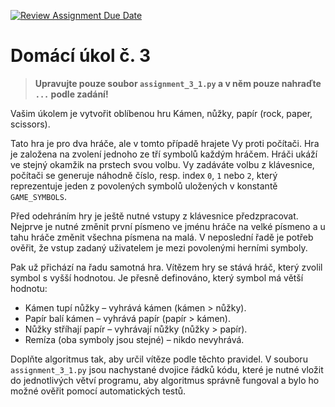 [![Review Assignment Due Date](https://classroom.github.com/assets/deadline-readme-button-24ddc0f5d75046c5622901739e7c5dd533143b0c8e959d652212380cedb1ea36.svg)](https://classroom.github.com/a/0XtS1uQO)
# Domácí úkol č. 3
> **Upravujte pouze soubor `assignment_3_1.py` a v něm pouze nahraďte `...` podle zadání!**

Vašim úkolem je vytvořit oblíbenou hru Kámen, nůžky, papír (rock, paper, scissors).

Tato hra je pro dva hráče, ale v tomto případě hrajete Vy proti počítači. Hra je založena na zvolení jednoho ze tří
symbolů každým hráčem. Hráči ukáží ve stejný okamžik na prstech svou volbu. Vy zadáváte volbu z klávesnice, počítači
se generuje náhodně číslo, resp. index `0`, `1` nebo `2`, který reprezentuje jeden z povolených symbolů uložených 
v konstantě `GAME_SYMBOLS`. 

Před odehráním hry je ještě nutné vstupy z klávesnice předzpracovat. Nejprve je nutné změnit první písmeno ve jménu
hráče na velké písmeno a u tahu hráče změnit všechna písmena na malá. V neposlední řadě je potřeb ověřit, že vstup
zadaný uživatelem je mezi povolenými herními symboly.

Pak už přichází na řadu samotná hra. Vítězem hry se stává hráč, který zvolil symbol s vyšší hodnotou. 
Je přesně definováno, který symbol má větší hodnotu:

 * Kámen tupí nůžky – vyhrává kámen (kámen > nůžky).
 * Papír balí kámen – vyhrává papír (papír > kámen).
 * Nůžky stříhají papír – vyhrávají nůžky (nůžky > papír).
 * Remíza (oba symboly jsou stejné) – nikdo nevyhrává.

Doplňte algoritmus tak, aby určil vítěze podle těchto pravidel. V souboru `assignment_3_1.py` jsou nachystané dvojice
řádků kódu, které je nutné vložit do jednotlivých větví programu, aby algoritmus správně fungoval a bylo ho možné ověřit
pomocí automatických testů.
